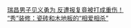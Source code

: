   
[瑞昌男子见义勇为 反遭报复竟被打成重伤！](http://www.dianyue.me/archives/764/c4dn6s7xchjeoppq/)  
[“秀”装修：瓷砖和木地板的“相爱相杀”](http://www.dianyue.me/archives/496/3hzv1busa6pychdd/)